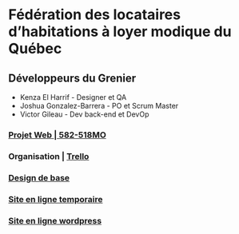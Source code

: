 # Fédération des locataires d’habitations à loyer modique du Québec

## Développeurs du Grenier

* Kenza El Harrif - Designer et QA
* Joshua Gonzalez-Barrera - PO et Scrum Master
* Victor Gileau - Dev back-end et DevOp

### [Projet Web | 582-518MO](https://tim-montmorency.com/timdoc/582-518MO/projet/)

### Organisation | [Trello](https://trello.com/b/j5wTX283/les-développeurs-du-grenier)

### [Design de base](https://www.figma.com/design/n7moRY0KdPPKy48HsySSgp/Developpeurs_du_grenier_Accueil?node-id=0-1&t=wuLZ6Is2gsPIxv7i-1)

### [Site en ligne temporaire](https://developpeurs-du-grenier.tim-momo.com/)

### [Site en ligne wordpress](https://developpeurs-du-grenier.tim-momo.com/wordpress/)
